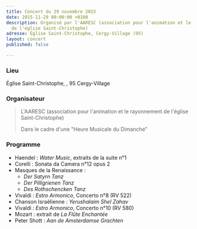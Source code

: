 ```yaml
---
title: Concert du 29 novembre 2015
date: 2015-11-29 00:00:00 +0100
description: Organisé par l'AARESC (association pour l'animation et le rayonnement
  de l'église Saint-Christophe)
adresse: Église Saint-Christophe, Cergy-Village (95)
layout: concert
published: false

---
```

### Lieu

Église Saint-Christophe, , 95 Cergy-Village

### Organisateur

> L'AARESC (association pour l'animation et le rayonnement de l'église Saint-Christophe)
>
> Dans le cadre d'une "Heure Musicale du Dimanche"

### Programme

* Haendel : _Water Music_, extraits de la suite n°1
* Corelli : Sonata da Camera n°12 opus 2
* Masques de la Renaissance :
  * _Der Satyrn Tanz_
  * _Der Pilligrienen Tanz_
  * _Des Rothschencken Tanz_
* Vivaldi : _Estro Armonico_, Concerto n°8 (RV 522)
* Chanson Israélienne : _Yerushalaim Shel Zahav_
* Vivaldi : _Estro Armonico_, Concerto n°10 (RV 580)
* Mozart : extrait de _La Flûte Enchantée_
* Peter Shott : _Aan de Amsterdamse Grachten_